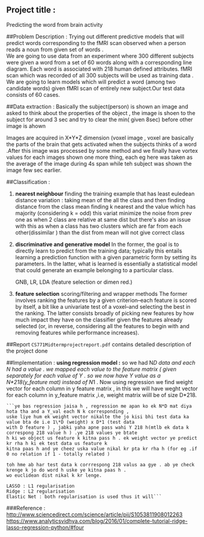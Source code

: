 ## Project title :
 Predicting the word from brain activity  
 
##Problem Description : 
Trying out different predictive models that will predict words corresponding to the fMRI scan observed when a person reads a noun from given set of words .    
We are going to use data from an experiment where 300 different subjects were given a word from a set 
of 60 words along with a corresponding line diagram. Each word is associated with 218 human defined 
attributes. fMRI scan which was recorded of all 300 subjects will be used as training data . We are going 
to learn models which will predict a word (among two candidate words)  given fMRI scan of entirely new 
subject.Our test data consists of 60 cases.

##Data extraction :
Basically the subject(person) is shown an image and asked to think about the properties of the object ,
the image is shoen to the subject for around 3 sec and try to clear the min( given 8sec) before other image is ahown

Images are acquired in X\*Y\*Z dimension (voxel image , voxel are basically the parts of the brain that gets activated when the subjects thinks of a word .After this image was processed by some method and we finally have vortex values for each images shown
one more thing, each eg here was taken as the average of the image during 4s span while teh subject was shown the image few sec earlier.


##Classification :

1. **nearest neighbour**
	finding the training example that has least euledean distance
	variation : taking mean of the all the class and then finding distance from the class mean
	    finding k nearest and the value which has majority (considering k = odd)
	    this variat minimize the noise from prev one as when 2 class are relative at same dist
	    but there's also an issue with this as when a class has two clusters which are far from each other(dissimilar )
	    than the dist from mean will not give correct class

2. **discriminative and generative model**
    In the former, the goal is to directly learn to predict from the training data; typically this entails
    learning a prediction function with a given parametric form by setting its parameters. In the latter,
    what is learned is essentially a statistical model that could generate an example belonging to a particular
    class.

    GNB, LR, LDA (feature selection or dimen red.)

3. **feature selection**
    scoring/filtering and wrapper methods
    The former involves ranking the features by a given criterion–each feature is scored by itself, a bit like a
    univariate test of a voxel–and selecting the best in the ranking. The latter consists broadly of picking new
    features by how much impact they have on the classifier given the features already selected (or, in reverse,
    considering all the features to begin with and removing features while performance increases).

##Report
`CS771Midtermprojectreport.pdf` contains detailed description of the project done

##Implementation :
 **using regression model :**
    so we had N*D data and each N had a value .
    we mapped each value to the feature matrix ( given separately for each value of Y . so we now have
    Y value as a N\*218(y_feature mat) instead of N*1 . Now using regression we find weight vector for each column
    in y feature matrix , in this we will have weght vector for each column in y_feature matrix ,i.e,
    weight matrix wiill be of size D*218.

    ```ye bas regression jaisa h , regression me apan ko ek N*D mat diya hota tha and a Y_val each N k corresponding ,
    uske liye hum ek weight vector nikalte the jo kisi bhi test data ka value bta de i.e 1\*D (weight) x D*1 (test data
    with D feature ) , jabki yaha apne pass wahi Y 218 h(mtlb ek data k correspong 218 value h ) .ye 218 values ye btate
    h ki wo object us feature k kitna pass h . ek weight vector ye predict kr rha h ki ek test data us feature k
    kitna paas h and ye cheez uska value nikal kr pta kr rha h (for eg .if 0 no relation if 1 - totally related )

    toh hme ab har test data k corrrespong 218 valus aa gye . ab ye check krenge k jo do word h uske ye kitna paas h .
    wo euclidean dist nikal k kr lenge.

    LASSO : L1 regularisation
    Ridge : L2 regularisation
    Elastic Net : both regularisation is used thus it will```


###Reference : 
http://www.sciencedirect.com/science/article/pii/S1053811908012263
https://www.analyticsvidhya.com/blog/2016/01/complete-tutorial-ridge-lasso-regression-python/#four
